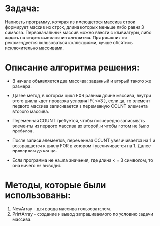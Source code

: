 # **Задача:**

Написать программу, которая из имеющегося массива строк формирует массив из строк, длина которых меньше либо равна 3 символа. Первоначальный массив можно ввести с клавиатуры, либо задать на старте выполнения алгоритма. При решение не рекомендуется пользоваться коллекциями, лучше обойтись исключительно массивами.

# **Описание алгоритма решения:**
* В начале объявляется два массива: заданный и вторый такого же размера.

* Далее метод, в котором цикл FOR равный длине массива, внутри этого цикла идет проверка условия IF( <=3 ), если да, то элемент первого массива записивается в переменную COUNT элемента второго массива.

* Переменная COUNT требуется, чтобы поочередно записывать элементы из первого массива во второй, и чтобы потом не было пробелов.

* После записи элементов, переменная COUNT увеличивается на 1 и возвращается к циклу FOR в котором i увеличивается на 1. Далее проверяем до конца.

* Если программа не нашла значения, где длина < = 3 символом, то она ничего не выводит.

# **Методы, которые были использованы:**
1. NewArray - для ввода массива пользователем.
2. PrintArray - создание и вывод запрашиваемого по условию задачи массива.